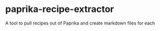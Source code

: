 # paprika-recipe-extractor
A tool to pull recipes out of Paprika and create markdown files for each
